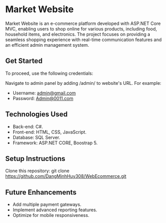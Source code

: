 # Market Website
Market Website is an e-commerce platform developed with ASP.NET Core MVC, enabling users to shop online for various products, including food, household items, and electronics. The project focuses on providing a seamless shopping experience with real-time communication features and an efficient admin management system.

## Get Started
To proceed, use the following credentials:

Navigate to admin panel by adding /admin/ to website's URL. For example:

* Username: admin@gmail.com
* Password: Admin@0011.com

## Technologies Used
* Back-end: C#.
* Front-end: HTML, CSS, JavaScript.
* Database: SQL Server.
* Framework: ASP.NET CORE, Boostrap 5.

## Setup Instructions
Clone this repository: git clone https://github.com/DangMinhHuy308/WebEcommerce.git


## Future Enhancements
* Add multiple payment gateways.
* Implement advanced reporting features.
* Optimize for mobile responsiveness.
